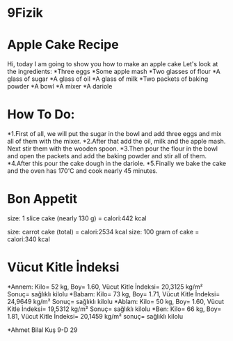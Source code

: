 # 9Fizik

# Apple Cake Recipe
Hi, today I am going to show you how to make an apple cake 
Let's look at the ingredients:
*Three eggs
*Some apple mash
*Two glasses of flour
*A glass of sugar
*A glass of oil
*A glass of milk
*Two packets of baking powder
*A bowl 
*A mixer
*A dariole

# How To Do:
*1.First of all, we will put the sugar in the bowl and add three eggs and mix all of them with the mixer.
*2.After that add the oil, milk and the apple mash. Next stir them with the wooden spoon.
*3.Then pour the flour in the bowl and open the packets and add the baking powder and stir all of them.
*4.After this pour the cake dough in the dariole.
*5.Finally we bake the cake and the oven has 170'C and cook nearly 45 minutes.
# Bon Appetit
size: 1 slice cake (nearly 130 g) = calori:442 kcal

size: carrot cake (total) = calori:2534 kcal
size: 100 gram of cake = calori:340 kcal

# Vücut Kitle İndeksi
*Annem: Kilo= 52 kg, Boy= 1.60, Vücut Kitle İndeksi= 20,3125 kg/m² Sonuç= sağlıklı kilolu
*Babam: Kilo= 73 kg, Boy= 1.71, Vücut Kitle İndeksi= 24,9649 kg/m² Sonuç= sağlıklı kilolu
*Ablam: Kilo= 50 kg, Boy= 1.60, Vücut Kitle İndeksi= 19,5312 kg/m² Sonuç= sağlıklı kilolu
*Ben: Kilo= 66 kg, Boy= 1.81, Vücut Kitle İndeksi= 20,1459 kg/m² sonuç= sağlıklı kilolu

*Ahmet Bilal Kuş 9-D 29
